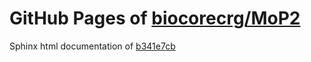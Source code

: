 GitHub Pages of [biocorecrg/MoP2](https://github.com/biocorecrg/MoP2.git)
===
Sphinx html documentation of [b341e7cb](https://github.com/biocorecrg/MoP2/tree/b341e7cb58310242d6e68935c3e2b37c1584fac2)

